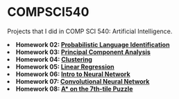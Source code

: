 # COMPSCI540

<p> Projects that I did in COMP SCI 540: Artificial Intelligence.
  <li> <b>Homework 02: <a href="https://github.com/arunike/COMPSCI540/tree/main/Homework%2002/hw2.pdf/" target="blank">Probabilistic Language Identification</a> </b> </li> 
  <li> <b>Homework 03: <a href="https://github.com/arunike/COMPSCI540/tree/main/Homework%2003/hw3.pdf/" target="blank">Principal Component Analysis</a> </b </li>
  <li> <b>Homework 04: <a href="https://github.com/arunike/COMPSCI540/tree/main/Homework%2004/hw4.pdf/" target="blank">Clustering</a> </b </li>
  <li> <b>Homework 05: <a href="https://github.com/arunike/COMPSCI540/tree/main/Homework%2005/hw5.pdf/" target="blank">Linear Regression</a> </b </li>
  <li> <b>Homework 06: <a href="https://github.com/arunike/COMPSCI540/tree/main/Homework%2006/hw6.pdf/" target="blank">Intro to Neural Network</a> </b </li>
  <li> <b>Homework 07: <a href="https://github.com/arunike/COMPSCI540/tree/main/Homework%2007/hw7.pdf/" target="blank">Convolutional Neural Network</a> </b </li>
  <li> <b>Homework 08: <a href="https://github.com/arunike/COMPSCI540/tree/main/Homework%2008/hw8.pdf/" target="blank">A* on the 7th-tile Puzzle</a> </b </li>
</p>
